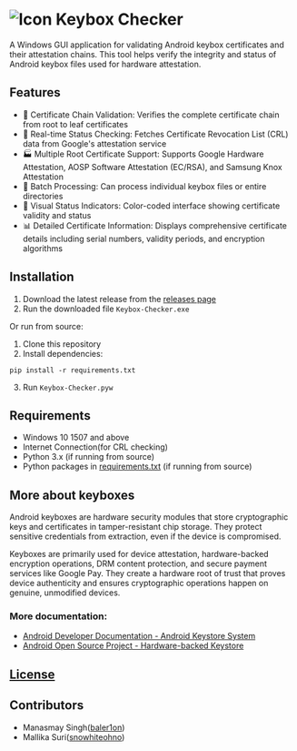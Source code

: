 # ![Icon](icon.ico) Keybox Checker

A Windows GUI application for validating Android keybox certificates and their attestation chains. This tool helps verify the integrity and status of Android keybox files used for hardware attestation.



## Features

- 🔗 Certificate Chain Validation: Verifies the complete certificate chain from root to leaf certificates
- 🔄 Real-time Status Checking: Fetches Certificate Revocation List (CRL) data from Google's attestation service
- 🏭 Multiple Root Certificate Support: Supports Google Hardware Attestation, AOSP Software Attestation (EC/RSA), and Samsung Knox Attestation
- 📁 Batch Processing: Can process individual keybox files or entire directories
- 🎨 Visual Status Indicators: Color-coded interface showing certificate validity and status
- 📊 Detailed Certificate Information: Displays comprehensive certificate details including serial numbers, validity periods, and encryption algorithms

## Installation

1. Download the latest release from the [releases page](https://github.com/singhmanasmay/keybox-checker/releases)
3. Run the downloaded file `Keybox-Checker.exe`

Or run from source:

1. Clone this repository
2. Install dependencies:
```
pip install -r requirements.txt
```
3. Run `Keybox-Checker.pyw`

## Requirements

- Windows 10 1507 and above
- Internet Connection(for CRL checking)
- Python 3.x (if running from source)
- Python packages in [requirements.txt](requirements.txt) (if running from source)

## More about keyboxes

Android keyboxes are hardware security modules that store cryptographic keys and certificates in tamper-resistant chip storage. They protect sensitive credentials from extraction, even if the device is compromised.

Keyboxes are primarily used for device attestation, hardware-backed encryption operations, DRM content protection, and secure payment services like Google Pay. They create a hardware root of trust that proves device authenticity and ensures cryptographic operations happen on genuine, unmodified devices.

### More documentation:
- [Android Developer Documentation - Android Keystore System](https://developer.android.com/privacy-and-security/keystore)
- [Android Open Source Project - Hardware-backed Keystore](https://source.android.com/docs/security/features/keystore)

## [License](LICENSE)

## Contributors

- Manasmay Singh([baler1on](https://github.com/singhmanasmay))
- Mallika Suri([snowhiteohno](https://github.com/snowhiteohno))
